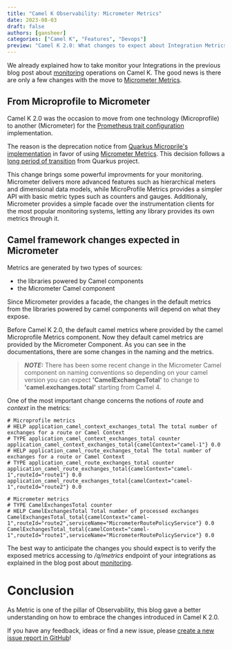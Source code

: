 ```yaml
---
title: "Camel K Observability: Micrometer Metrics"
date: 2023-08-03
draft: false
authors: [gansheer]
categories: ["Camel K", "Features", "Devops"]
preview: "Camel K 2.0: What changes to expect about Integration Metrics"
---
```



We already explained how to take monitor your Integrations in the previous blog post about [monitoring](/blog/2022/07/camel-k-monitoring-ops/) operations on Camel K. The good news is there are only a few changes with the move to [Micrometer Metrics](https://micrometer.io/).

## From Microprofile to Micrometer

Camel K 2.0 was the occasion to move from one technology (Microprofile) to another (Micrometer) for the [Prometheus trait configuration](/camel-k/next/traits/prometheus.html) implementation.

The reason is the deprecation notice from [Quarkus Microprile's implementation](https://quarkus.io/guides/smallrye-metrics) in favor of using [Micrometer Metrics](https://quarkus.io/guides/telemetry-micrometer). This decision follows a [long period of transition](https://quarkus.io/blog/micrometer-metrics/) from Quarkus project.

This change brings some powerful improvments for your monitoring. Micrometer delivers more advanced features such as hierarchical meters and dimensional data models, while MicroProfile Metrics provides a simpler API with basic metric types such as counters and gauges. Additionaly, Micrometer provides a simple facade over the instrumentation clients for the most popular monitoring systems, letting any library provides its own metrics through it.

## Camel framework changes expected in Micrometer

Metrics are generated by two types of sources:
* the libraries powered by Camel components
* the Micrometer Camel component

Since Micrometer provides a facade, the changes in the default metrics from the libraries powered by camel components will depend on what they expose.

Before Camel K 2.0, the default camel metrics where provided by the camel Microprofile Metrics component. Now they default camel metrics are provided by the Micrometer Component. As you can see in the documentations, there are some changes in the naming and the metrics.


> **_NOTE:_**  There has been some recent change in the Micrometer Camel component on naming conventions so depending on your camel version you can expect **'CamelExchangesTotal'** to change to **'camel.exchanges.total'** starting from Camel 4.

One of the most important change concerns the notions of *route* and *context* in the metrics:
```
# Microprofile metrics
# HELP application_camel_context_exchanges_total The total number of exchanges for a route or Camel Context
# TYPE application_camel_context_exchanges_total counter
application_camel_context_exchanges_total{camelContext="camel-1"} 0.0
# HELP application_camel_route_exchanges_total The total number of exchanges for a route or Camel Context
# TYPE application_camel_route_exchanges_total counter
application_camel_route_exchanges_total{camelContext="camel-1",routeId="route1"} 0.0
application_camel_route_exchanges_total{camelContext="camel-1",routeId="route2"} 0.0

# Micrometer metrics
# TYPE CamelExchangesTotal counter
# HELP CamelExchangesTotal Total number of processed exchanges
CamelExchangesTotal_total{camelContext="camel-1",routeId="route2",serviceName="MicrometerRoutePolicyService"} 0.0
CamelExchangesTotal_total{camelContext="camel-1",routeId="route1",serviceName="MicrometerRoutePolicyService"} 0.0
```

The best way to anticipate the changes you should expect is to verify the exposed metrics accessing to _/q/metrics_ endpoint of your integrations as explained in the blog post about [monitoring](/blog/2022/07/camel-k-monitoring-ops/).


# Conclusion

As Metric is one of the pillar of Observability, this blog gave a better understanding on how to embrace the changes introduced in Camel K 2.0.

If you have any feedback, ideas or find a new issue, please [create a new issue report in GitHub](https://github.com/apache/camel-k/issues)!